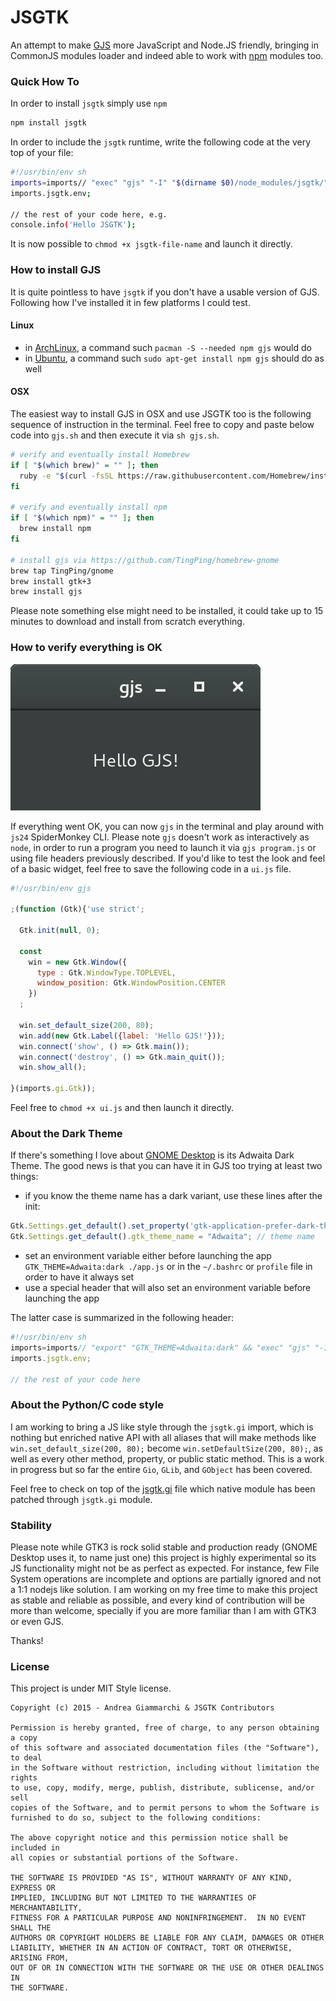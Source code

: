 # JSGTK
An attempt to make [GJS](https://wiki.gnome.org/action/show/Projects/Gjs?action=show&redirect=Gjs) more JavaScript and Node.JS friendly, bringing in CommonJS modules loader and indeed able to work with [npm](https://www.npmjs.com/) modules too.



### Quick How To
In order to install `jsgtk` simply use `npm`
```sh
npm install jsgtk
```
In order to include the `jsgtk` runtime, write the following code at the very top of your file:
```sh
#!/usr/bin/env sh
imports=imports// "exec" "gjs" "-I" "$(dirname $0)/node_modules/jsgtk/" "$0" "$@"
imports.jsgtk.env;

// the rest of your code here, e.g.
console.info('Hello JSGTK');
```
It is now possible to `chmod +x jsgtk-file-name` and launch it directly.



### How to install GJS
It is quite pointless to have `jsgtk` if you don't have a usable version of GJS.
Following how I've installed it in few platforms I could test.


#### Linux

  * in [ArchLinux](https://www.archlinux.org/), a command such `pacman -S --needed npm gjs` would do
  * in [Ubuntu](http://www.ubuntu.com/), a command such `sudo apt-get install npm gjs` should do as well


#### OSX
The easiest way to install GJS in OSX and use JSGTK too is the following sequence of instruction in the terminal.
Feel free to copy and paste below code into `gjs.sh` and then execute it via `sh gjs.sh`.
```sh
# verify and eventually install Homebrew
if [ "$(which brew)" = "" ]; then
  ruby -e "$(curl -fsSL https://raw.githubusercontent.com/Homebrew/install/master/install)"
fi

# verify and eventually install npm
if [ "$(which npm)" = "" ]; then
  brew install npm
fi

# install gjs via https://github.com/TingPing/homebrew-gnome
brew tap TingPing/gnome
brew install gtk+3
brew install gjs
```
Please note something else might need to be installed, it could take up to 15 minutes to download and install from scratch everything.


### How to verify everything is OK

![Hello GJS!](hello-gjs.png)

If everything went OK, you can now `gjs` in the terminal and play around with `js24` SpiderMonkey CLI.
Please note `gjs` doesn't work as interactively as `node`, in order to run a program you need to launch it via `gjs program.js` or using file headers previously described.
If you'd like to test the look and feel of a basic widget, feel free to save the following code in a `ui.js` file.
```js
#!/usr/bin/env gjs

;(function (Gtk){'use strict';

  Gtk.init(null, 0);

  const
    win = new Gtk.Window({
      type : Gtk.WindowType.TOPLEVEL,
      window_position: Gtk.WindowPosition.CENTER
    })
  ;

  win.set_default_size(200, 80);
  win.add(new Gtk.Label({label: 'Hello GJS!'}));
  win.connect('show', () => Gtk.main());
  win.connect('destroy', () => Gtk.main_quit());
  win.show_all();

}(imports.gi.Gtk));
```
Feel free to `chmod +x ui.js` and then launch it directly.



### About the Dark Theme
If there's something I love about [GNOME Desktop](https://www.gnome.org/) is its Adwaita Dark Theme.
The good news is that you can  have it in GJS too trying at least two things:

  * if you know the theme name has a dark variant, use these lines after the init:
```js
Gtk.Settings.get_default().set_property('gtk-application-prefer-dark-theme', true);
Gtk.Settings.get_default().gtk_theme_name = "Adwaita"; // theme name
```

  * set an environment variable either before launching the app `GTK_THEME=Adwaita:dark ./app.js` or in the `~/.bashrc` or `profile` file in order to have it always set
  * use a special header that will also set an environment variable before launching the app

The latter case is summarized in the following header:
```js
#!/usr/bin/env sh
imports=imports// "export" "GTK_THEME=Adwaita:dark" && "exec" "gjs" "-I" "$(dirname $0)/node_modules/jsgtk/" "$0" "$@"
imports.jsgtk.env;

// the rest of your code here
```


### About the Python/C code style
I am working to bring a JS like style through the `jsgtk.gi` import, which is nothing but enriched native API with all aliases that will make methods like `win.set_default_size(200, 80);` become `win.setDefaultSize(200, 80);`, as well as every other method, property, or public static method. This is a work in progress but so far the entire `Gio`, `GLib`, and `GObject` has been covered.

Feel free to check on  top of the [jsgtk.gi](jsgtk/gi.js) file which native module has been patched through `jsgtk.gi` module.



### Stability
Please note while GTK3 is rock solid stable and production ready (GNOME Desktop uses it, to name just one) this project is highly experimental so its JS functionality might not be as perfect as expected. For instance, few File System operations are incomplete and options are partially ignored and not a 1:1 nodejs like solution. I am working on my free time to make this project as stable and reliable as possible, and every kind of contribution will be more than welcome, specially if you are more familiar than I am with GTK3 or even GJS.

Thanks!


### License
This project is under MIT Style license.
```
Copyright (c) 2015 - Andrea Giammarchi & JSGTK Contributors

Permission is hereby granted, free of charge, to any person obtaining a copy
of this software and associated documentation files (the "Software"), to deal
in the Software without restriction, including without limitation the rights
to use, copy, modify, merge, publish, distribute, sublicense, and/or sell
copies of the Software, and to permit persons to whom the Software is
furnished to do so, subject to the following conditions:

The above copyright notice and this permission notice shall be included in
all copies or substantial portions of the Software.

THE SOFTWARE IS PROVIDED "AS IS", WITHOUT WARRANTY OF ANY KIND, EXPRESS OR
IMPLIED, INCLUDING BUT NOT LIMITED TO THE WARRANTIES OF MERCHANTABILITY,
FITNESS FOR A PARTICULAR PURPOSE AND NONINFRINGEMENT.  IN NO EVENT SHALL THE
AUTHORS OR COPYRIGHT HOLDERS BE LIABLE FOR ANY CLAIM, DAMAGES OR OTHER
LIABILITY, WHETHER IN AN ACTION OF CONTRACT, TORT OR OTHERWISE, ARISING FROM,
OUT OF OR IN CONNECTION WITH THE SOFTWARE OR THE USE OR OTHER DEALINGS IN
THE SOFTWARE.
```